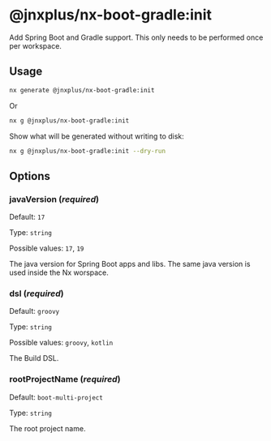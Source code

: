 # @jnxplus/nx-boot-gradle:init

Add Spring Boot and Gradle support. This only needs to be performed once per workspace.

## Usage

```bash
nx generate @jnxplus/nx-boot-gradle:init
```

Or

```bash
nx g @jnxplus/nx-boot-gradle:init
```

Show what will be generated without writing to disk:

```bash
nx g @jnxplus/nx-boot-gradle:init --dry-run
```

## Options

### javaVersion (_**required**_)

Default: `17`

Type: `string`

Possible values: `17`, `19`

The java version for Spring Boot apps and libs. The same java version is used inside the Nx worspace.

### dsl (_**required**_)

Default: `groovy`

Type: `string`

Possible values: `groovy`, `kotlin`

The Build DSL.

### rootProjectName (_**required**_)

Default: `boot-multi-project`

Type: `string`

The root project name.
